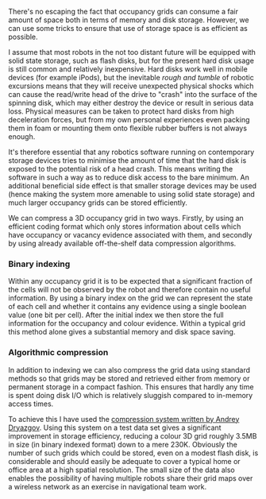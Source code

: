 There's no escaping the fact that occupancy grids can consume a fair amount of space both in terms of memory and disk storage.  However, we can use some tricks to ensure that use of storage space is as efficient as possible.

I assume that most robots in the not too distant future will be equipped with solid state storage, such as flash disks, but for the present hard disk usage is still common and relatively inexpensive.  Hard disks work well in mobile devices (for example iPods), but the inevitable _rough and tumble_ of robotic excursions means that they will receive unexpected physical shocks which can cause the read/write head of the drive to "crash" into the surface of the spinning disk, which may either destroy the device or result in serious data loss.  Physical measures can be taken to protect hard disks from high deceleration forces, but from my own personal experiences even packing them in foam or mounting them onto flexible rubber buffers is not always enough.

It's therefore essential that any robotics software running on contemporary storage devices tries to minimise the amount of time that the hard disk is exposed to the potential risk of a head crash.  This means writing the software in such a way as to reduce disk access to the bare minimum.  An additional beneficial side effect is that smaller storage devices may be used (hence making the system more amenable to using solid state storage) and much larger occupancy grids can be stored efficiently.

We can compress a 3D occupancy grid in two ways.  Firstly, by using an efficient coding format which only stores information about cells which have occupancy or vacancy evidence associated with them, and secondly by using already available off-the-shelf data compression algorithms.

### Binary indexing ###

Within any occupancy grid it is to be expected that a significant fraction of the cells will not be observed by the robot and therefore contain no useful information.  By using a binary index on the grid we can represent the state of each cell and whether it contains any evidence using a single boolean value (one bit per cell).  After the initial index we then store the full information for the occupancy and colour evidence.  Within a typical grid this method alone gives a substantial memory and disk space saving.

### Algorithmic compression ###

In addition to indexing we can also compress the grid data using standard methods so that grids may be stored and retrieved either from memory or permanent storage in a compact fashion.  This ensures that hardly any time is spent doing disk I/O which is relatively sluggish compared to in-memory access times.

To achieve this I have used the [compression system written by Andrey Dryazgov](http://www.codeproject.com/useritems/IMCompressor.asp).  Using this system on a test data set gives a significant improvement in storage efficiency, reducing a colour 3D grid roughly 3.5MB in size (in binary indexed format) down to a mere 230K.  Obviously the number of such grids which could be stored, even on a modest flash disk, is considerable and should easily be adequate to cover a typical home or office area at a high spatial resolution.  The small size of the data also enables the possibility of having multiple robots share their grid maps over a wireless network as an exercise in navigational team work.